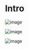 # Intro

![image](https://github.com/C191068/Khatami_containernet/assets/89090776/941ab120-2875-475b-9285-aa71135b6c15)

![image](https://github.com/C191068/Khatami_containernet/assets/89090776/69a02035-a046-4c07-b518-9c2fbce61bfe)

![image](https://github.com/C191068/Khatami_containernet/assets/89090776/92391618-dd07-4484-9abd-d3699d910820)


